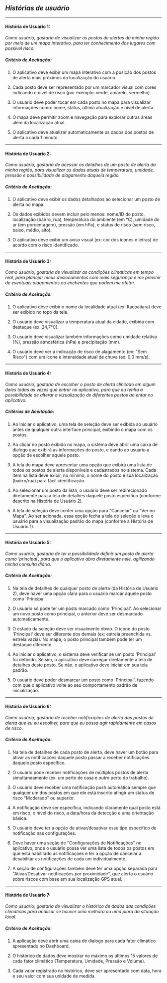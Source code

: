## *Histórias de usuário*

---

#### História de Usuário 1:
 *Como usuário, gostaria de visualizar os postos de alertas da minha região por meio de um mapa interativo, para ter conhecimento dos lugares com possível risco.*

##### Critério de Aceitação:

1. O aplicativo deve exibir um mapa interativo com a posição dos postos de alerta mais próximos da localização do usuário.

2.  Cada posto deve ser representado por um marcador visual com cores indicando o nível de risco (por exemplo: verde, amarelo, vermelho).

3.  O usuário deve poder tocar em cada posto no mapa para visualizar informações como: nome, status, última atualização e nível de alerta.

4.  O mapa deve permitir zoom e navegação para explorar outras áreas além da localização atual.

5.  O aplicativo deve atualizar automaticamente os dados dos postos de alerta a cada 1 minuto.

---

#### História de Usuário 2:

*Como usuário, gostaria de acessar os detalhes de um posto de alerta da minha região, para visualizar os dados atuais de temperatura, umidade, pressão e possibilidade de alagamento daquela região.*

##### Critério de Aceitação: 
1. O aplicativo deve exibir os dados detalhados ao selecionar um posto de alerta no mapa.

2. Os dados exibidos devem incluir pelo menos: nome/ID do posto, localização (bairro, rua), temperatura do ambiente (em °C), umidade do ar (em porcentagem), pressão (em hPa), e status de risco (sem risco, baixo, médio, alto).

3. O aplicativo deve exibir um aviso visual (ex: cor dos ícones e letras) de acordo com o risco identificado.

---

#### História de Usuário 3:

*Como usuário, gostaria de visualizar as condições climáticas em tempo real, para planejar meus deslocamentos com mais segurança e me previnir de eventuais alagamentos ou enchentes que podem me afetar.*

##### Critério de Aceitação: 
1. O aplicativo deve exibir o nome da localidade atual (ex: Itacoatiara) deve ser exibido no topo da tela.

2. O usuário deve visualizar a temperatura atual da cidade, exibida com destaque (ex: 24,7°C).

3. O usuário deve visualizar também informações como umidade relativa (\%), pressão atmosférica (hPa) e precipitação (mm).

4. O usuário deve ver a indicação de risco de alagamento (ex: "Sem Risco") com um ícone e intensidade atual de chuva (ex: 0,0 mm/s).

---

#### História de Usuário 4:

*Como usuário, gostaria de escolher o posto de alerta clincado em algum deles todas as vezes que entrar no aplicativo, para que eu tenha a possibilidade de alterar a vizualização de diferentes postos ao entar no aplicativo.*

##### Critérios de Aceitação:

1. Ao iniciar o aplicativo, uma tela de seleção deve ser exibida ao usuário antes de qualquer outra interface principal, exibindo o mapa com os postos.

2. Ao clicar no posto exibido no mapa, o sistema deve abrir uma caixa de dialogo que exibirá as informações do posto, e dando ao usuário a opção de escolher aquele posto.

3. A tela do mapa deve apresentar uma opção que exibirá uma lista de todos os postos de alerta disponíveis e cadastrados no sistema. Cada item na lista deve exibir, no mínimo, o nome do posto e sua localização (bairro/rua) para fácil identificação.

4. Ao selecionar um posto da lista, o usuário deve ser redirecionado diretamente para a tela de detalhes daquele posto específico (conforme descrito na História de Usuário 2).

5. A tela de seleção deve conter uma opção para "Cancelar" ou "Ver no Mapa". Ao ser acionada, essa opção fecha a tela de seleção e leva o usuário para a visualização padrão do mapa (conforme a História de Usuário 1).


---

#### História de Usuário 5:

*Como usuário, gostaria de ter a possibilidade definir um posto de alerta como 'principal', para que o aplicativo abra diretamente nele, agilizando minha consulta diária.*

##### Critério de Aceitação:

1. Na tela de detalhes de qualquer posto de alerta (da História de Usuário 2), deve haver uma opção clara para o usuário marcar aquele posto como 'Principal'.

2. O usuário só pode ter um posto marcado como 'Principal'. Ao selecionar um novo posto como principal, o anterior deve ser desmarcado automaticamente.

3. O estado da seleção deve ser visualmente óbvio. O ícone do posto 'Principal' deve ser diferente dos demais (ex: estrela preenchida vs. estrela vazia). No mapa, o posto principal também pode ter um destaque diferente.

4. Ao iniciar o aplicativo, o sistema deve verificar se um posto 'Principal' foi definido. Se sim, o aplicativo deve carregar diretamente a tela de detalhes deste posto. Se não, o aplicativo deve iniciar em sua tela padrão.

5. O usuário deve poder desmarcar um posto como 'Principal', fazendo com que o aplicativo volte ao seu comportamento padrão de inicialização.

---

#### História de Usuário 6:

*Como usuário, gostaria de receber notificações de alerta dos postos de alerta que eu eu escolher, para que eu possa agir rapidamente em casos de risco.*

##### Critério de Aceitação:
1. Na tela de detalhes de cada posto de alerta, deve haver um botão para ativar as notificações daquele posto passar a receber notificações daquele posto específico.

2. O usuário pode receber notificações de múltiplos postos de alerta simultaneamente (ex: um perto de casa e outro perto do trabalho).

3. O usuário deve receber uma notificação push automática sempre que qualquer um dos postos em que ele está inscrito atingir um status de risco "Moderado" ou superior.

4. A notificação deve ser específica, indicando claramente qual posto está em risco, o nível do risco, a data/hora da detecção e uma orientação básica.

5. O usuário deve ter a opção de ativar/desativar esse tipo específico de notificação nas configurações.

6. Deve haver uma seção de "Configurações de Notificações" no aplicativo, onde o usuário possa ver uma lista de todos os postos em que está habilitado as notificações e ter a opção de cancelar a desabilitar as notificações de cada um individualmente.

7. A seção de configurações também deve ter uma opção separada para "Ativar/Desativar notificações por proximidade", que alerta o usuário sobre riscos com base em sua localização GPS atual.

---

#### História de Usuário 7:

*Como usuário, gostaria de visualizar o histórico de dados das condições climáticas para analisar se houver uma melhora ou uma piora da situação local.* 

##### Critério de Aceitação:

1. A aplicação deve abrir uma caixa de dialogo para cada fator climático apresentado no Dashboard.

2. O histórico de dados deve mostrar no máximo os últimos 15 valores de cada fator climático (Temperatura, Umidade, Pressão e Volume).

3. Cada valor registrado no histórico, deve ser apresentado com data, hora e seu valor com sua unidade de medida.